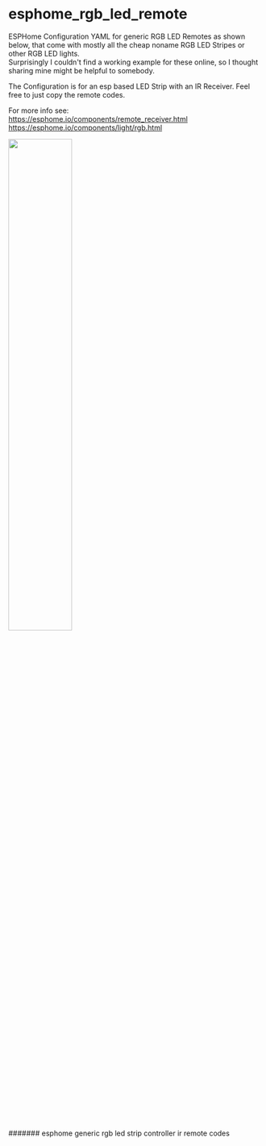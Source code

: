 # esphome_rgb_led_remote
ESPHome Configuration YAML for generic RGB LED Remotes as shown below, that come with mostly all the cheap noname RGB LED Stripes or other RGB LED lights.  
Surprisingly I couldn't find a working example for these online, so I thought sharing mine might be helpful to somebody.

The Configuration is for an esp based LED Strip with an IR Receiver. Feel free to just copy the remote codes.

For more info see:  
https://esphome.io/components/remote_receiver.html  
https://esphome.io/components/light/rgb.html  

<img src="[Generic Remote](https://user-images.githubusercontent.com/75482460/271792515-ac66b39f-d364-421e-a01e-a51c2b40d3e0.jpg)" width=50% height=50%>

####### esphome generic rgb led strip controller ir remote codes
